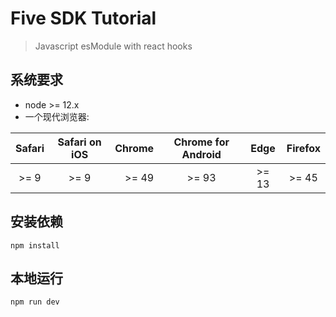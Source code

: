 # Five SDK Tutorial
> Javascript esModule with react hooks

## 系统要求

- node >= 12.x
- 一个现代浏览器: 

| Safari | Safari on iOS | Chrome  | Chrome for Android | Edge | Firefox |
|:------:|:-------------:|--------:|:------------------:|:----:|:-------:|
| >= 9   | >= 9          | >= 49   | >= 93              | >= 13| >= 45   |

## 安装依赖

```shell
npm install
```

## 本地运行

```shell
npm run dev
```